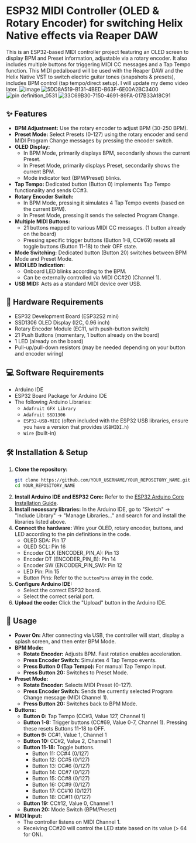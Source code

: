 # ESP32 MIDI Controller (OLED & Rotary Encoder) for switching Helix Native effects via Reaper DAW

This is an ESP32-based MIDI controller project featuring an OLED screen to display BPM and Preset information, adjustable via a rotary encoder. It also includes multiple buttons for triggering MIDI CC messages and a Tap Tempo function.
This MIDI pedalboard will be used with the Reaper DAW and the Helix Native VST to switch electric guitar tones (snapshots & presets), includes BPM control (tap tempo/direct setup). I will update my demo video later.
![image](https://github.com/user-attachments/assets/8a98148f-e535-4958-8c29-de750c6980bf)
![5DD8A519-B131-4BED-B63F-6E00A2BC3400](https://github.com/user-attachments/assets/0b60032a-0886-4dc4-8650-d23a8e851b20)
![pin definition_0531](https://github.com/user-attachments/assets/54ad7d26-48b4-4f15-a497-b47d2d990160)
![33C69B30-7150-4691-89FA-017B33A18C91](https://github.com/user-attachments/assets/c33616a3-a082-4a7a-9b3b-42c542759f0e)


## ✨ Features

*   **BPM Adjustment:** Use the rotary encoder to adjust BPM (30-250 BPM).
*   **Preset Mode:** Select Presets (0-127) using the rotary encoder and send MIDI Program Change messages by pressing the encoder switch.
*   **OLED Display:**
    *   In BPM Mode, primarily displays BPM, secondarily shows the current Preset.
    *   In Preset Mode, primarily displays Preset, secondarily shows the current BPM.
    *   Mode indicator text (BPM/Preset) blinks.
*   **Tap Tempo:** Dedicated button (Button 0) implements Tap Tempo functionality and sends CC#3.
*   **Rotary Encoder Switch:**
    *   In BPM Mode, pressing it simulates 4 Tap Tempo events (based on the current BPM).
    *   In Preset Mode, pressing it sends the selected Program Change.
*   **Multiple MIDI Buttons:**
    *   21 buttons mapped to various MIDI CC messages. (1 button already on the board)
    *   Pressing specific trigger buttons (Button 1-8, CC#69) resets all toggle buttons (Button 11-18) to their OFF state.
*   **Mode Switching:** Dedicated button (Button 20) switches between BPM Mode and Preset Mode.
*   **MIDI LED Indication:**
    *   Onboard LED blinks according to the BPM.
    *   Can be externally controlled via MIDI CC#20 (Channel 1).
*   **USB MIDI:** Acts as a standard MIDI device over USB.

## 🔩 Hardware Requirements

*   ESP32 Development Board (ESP32S2 mini)
*   SSD1306 OLED Display (I2C, 0.96 inch)
*   Rotary Encoder Module (EC11, with push-button switch)
*   21 Push Buttons (momentary, 1 button already on the board)
*   1 LED (already on the board)
*   Pull-up/pull-down resistors (may be needed depending on your button and encoder wiring)

## 💻 Software Requirements

*   Arduino IDE
*   ESP32 Board Package for Arduino IDE
*   The following Arduino Libraries:
    *   `Adafruit GFX Library`
    *   `Adafruit SSD1306`
    *   `ESP32-USB-MIDI` (often included with the ESP32 USB libraries, ensure you have a version that provides `USBMIDI.h`)
    *   `Wire` (built-in)

## 🛠️ Installation & Setup

1.  **Clone the repository:**
    ```bash
    git clone https://github.com/YOUR_USERNAME/YOUR_REPOSITORY_NAME.git
    cd YOUR_REPOSITORY_NAME
    ```
2.  **Install Arduino IDE and ESP32 Core:** Refer to the [ESP32 Arduino Core Installation Guide](https://docs.espressif.com/projects/arduino-esp32/en/latest/installing.html).
3.  **Install necessary libraries:** In the Arduino IDE, go to "Sketch" -> "Include Library" -> "Manage Libraries..." and search for and install the libraries listed above.
4.  **Connect the hardware:** Wire your OLED, rotary encoder, buttons, and LED according to the pin definitions in the code.
    *   OLED SDA: Pin 17
    *   OLED SCL: Pin 16
    *   Encoder CLK (ENCODER_PIN_A): Pin 13
    *   Encoder DT (ENCODER_PIN_B): Pin 14
    *   Encoder SW (ENCODER_PIN_SW): Pin 12
    *   LED Pin: Pin 15
    *   Button Pins: Refer to the `buttonPins` array in the code.
5.  **Configure Arduino IDE:**
    *   Select the correct ESP32 board.
    *   Select the correct serial port.
6.  **Upload the code:** Click the "Upload" button in the Arduino IDE.

## 🚀 Usage

*   **Power On:** After connecting via USB, the controller will start, display a splash screen, and then enter BPM Mode.
*   **BPM Mode:**
    *   **Rotate Encoder:** Adjusts BPM. Fast rotation enables acceleration.
    *   **Press Encoder Switch:** Simulates 4 Tap Tempo events.
    *   **Press Button 0 (Tap Tempo):** For manual Tap Tempo input.
    *   **Press Button 20:** Switches to Preset Mode.
*   **Preset Mode:**
    *   **Rotate Encoder:** Selects MIDI Preset (0-127).
    *   **Press Encoder Switch:** Sends the currently selected Program Change message (MIDI Channel 1).
    *   **Press Button 20:** Switches back to BPM Mode.
*   **Buttons:**
    *   **Button 0:** Tap Tempo (CC#3, Value 127, Channel 1)
    *   **Button 1-8:** Trigger buttons (CC#69, Value 0-7, Channel 1). Pressing these resets Buttons 11-18 to OFF.
    *   **Button 9:** CC#1, Value 1, Channel 1
    *   **Button 10:** CC#2, Value 2, Channel 1
    *   **Button 11-18:** Toggle buttons.
        *   Button 11: CC#4 (0/127)
        *   Button 12: CC#5 (0/127)
        *   Button 13: CC#6 (0/127)
        *   Button 14: CC#7 (0/127)
        *   Button 15: CC#8 (0/127)
        *   Button 16: CC#9 (0/127)
        *   Button 17: CC#10 (0/127)
        *   Button 18: CC#11 (0/127)
    *   **Button 19:** CC#12, Value 0, Channel 1
    *   **Button 20:** Mode Switch (BPM/Preset)
*   **MIDI Input:**
    *   The controller listens on MIDI Channel 1.
    *   Receiving CC#20 will control the LED state based on its value (> 64 for ON).
